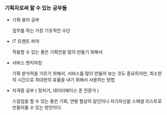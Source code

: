 ### 기획자로써 할 수 있는 공부들

- 기획 용어 공부
    
    업무를 하는 가장 기초적인 수단 

- IT 트렌트 파악

    적용할 수 있는 좋은 기획안을 많이 만들기 위해서

- 서비스 벤치마킹

    기획 분석력을 기르기 위해서, 서비스를 많이 만들어 보는 것도 중요하지만, 최소한의 시간으로 최대한의 효율을 내기 위해서 사용하는 방법

- 자격증 공부 ( 정처기, 데이터베이스 준 전문가 )

    스킬업을 할 수 있는 좋은 기회, 연봉 협상의 달인이나 자기자신을 스페셜 리스트로 만들어줄 수 있는 방안이다.